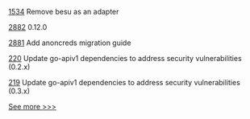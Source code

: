 
[1534](https://github.com/hyperledger/caliper/pull/1534) Remove besu as an adapter

[2882](https://github.com/hyperledger/aries-cloudagent-python/pull/2882) 0.12.0

[2881](https://github.com/hyperledger/aries-cloudagent-python/pull/2881) Add anoncreds migration guide

[220](https://github.com/hyperledger/fabric-protos/pull/220) Update go-apiv1 dependencies to address security vulnerabilities (0.2.x)

[219](https://github.com/hyperledger/fabric-protos/pull/219) Update go-apiv1 dependencies to address security vulnerabilities (0.3.x)


[See more >>>](https://start-here.hyperledger.org/pull-requests)

